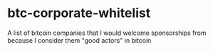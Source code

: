 # btc-corporate-whitelist
A list of bitcoin companies that I would welcome sponsorships from because I consider them "good actors" in bitcoin
